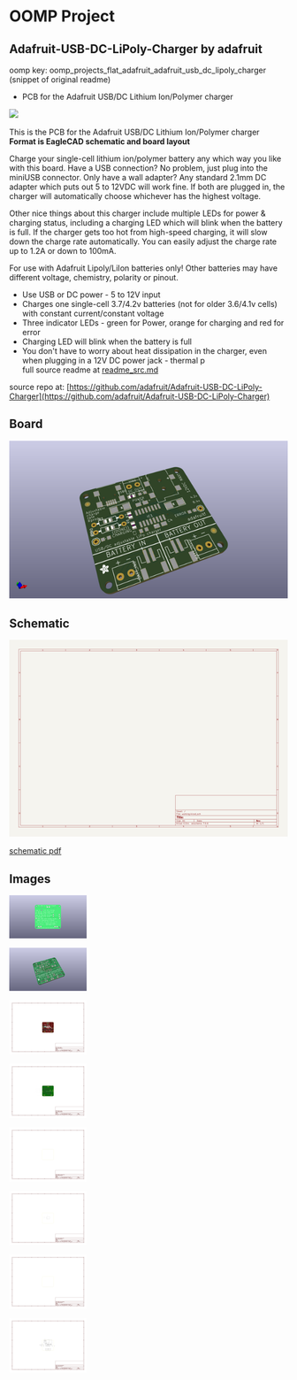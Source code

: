 # OOMP Project  
## Adafruit-USB-DC-LiPoly-Charger  by adafruit  
  
oomp key: oomp_projects_flat_adafruit_adafruit_usb_dc_lipoly_charger  
(snippet of original readme)  
  
- PCB for the Adafruit USB/DC Lithium Ion/Polymer charger  
  
<a href="http://www.adafruit.com/products/280"><img src="assets/image.jpg?raw=true" width="500px"></a>  
  
This is the PCB for the Adafruit USB/DC Lithium Ion/Polymer charger  
__Format is EagleCAD schematic and board layout__  
  
Charge your single-cell lithium ion/polymer battery any which way you like with this board. Have a USB connection? No problem, just plug into the miniUSB connector. Only have a wall adapter? Any standard 2.1mm DC adapter which puts out 5 to 12VDC will work fine. If both are plugged in, the charger will automatically choose whichever has the highest voltage.  
  
Other nice things about this charger include multiple LEDs for power & charging status, including a charging LED which will blink when the battery is full. If the charger gets too hot from high-speed charging, it will slow down the charge rate automatically. You can easily adjust the charge rate up to 1.2A or down to 100mA.  
  
For use with Adafruit Lipoly/LiIon batteries only! Other batteries may have different voltage, chemistry, polarity or pinout.  
  
- Use USB or DC power - 5 to 12V input  
- Charges one single-cell 3.7/4.2v batteries (not for older 3.6/4.1v cells) with constant current/constant voltage  
- Three indicator LEDs - green for Power, orange for charging and red for error  
- Charging LED will blink when the battery is full  
- You don't have to worry about heat dissipation in the charger, even when plugging in a 12V DC power jack - thermal p  
  full source readme at [readme_src.md](readme_src.md)  
  
source repo at: [https://github.com/adafruit/Adafruit-USB-DC-LiPoly-Charger](https://github.com/adafruit/Adafruit-USB-DC-LiPoly-Charger)  
## Board  
  
[![working_3d.png](working_3d_600.png)](working_3d.png)  
## Schematic  
  
[![working_schematic.png](working_schematic_600.png)](working_schematic.png)  
  
[schematic pdf](working_schematic.pdf)  
## Images  
  
[![working_3D_bottom.png](working_3D_bottom_140.png)](working_3D_bottom.png)  
  
[![working_3D_top.png](working_3D_top_140.png)](working_3D_top.png)  
  
[![working_assembly_page_01.png](working_assembly_page_01_140.png)](working_assembly_page_01.png)  
  
[![working_assembly_page_02.png](working_assembly_page_02_140.png)](working_assembly_page_02.png)  
  
[![working_assembly_page_03.png](working_assembly_page_03_140.png)](working_assembly_page_03.png)  
  
[![working_assembly_page_04.png](working_assembly_page_04_140.png)](working_assembly_page_04.png)  
  
[![working_assembly_page_05.png](working_assembly_page_05_140.png)](working_assembly_page_05.png)  
  
[![working_assembly_page_06.png](working_assembly_page_06_140.png)](working_assembly_page_06.png)  
